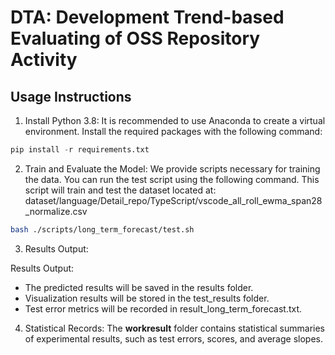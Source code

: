 # DTA: Development Trend-based Evaluating of OSS Repository Activity

## Usage Instructions

1. Install Python 3.8:
   It is recommended to use Anaconda to create a virtual environment. Install the required packages with the following command:

```python
pip install -r requirements.txt
```

2. Train and Evaluate the Model:
   We provide scripts necessary for training the data. You can run the test script using the following command. This script will train and test the dataset located at:
   dataset/language/Detail_repo/TypeScript/vscode_all_roll_ewma_span28_normalize.csv

```bash
bash ./scripts/long_term_forecast/test.sh
```

3. Results Output:

Results Output:

- The predicted results will be saved in the results folder.
- Visualization results will be stored in the test_results folder.
- Test error metrics will be recorded in result_long_term_forecast.txt.

4. Statistical Records:
   The **workresult** folder contains statistical summaries of experimental results, such as test errors, scores, and average slopes.


